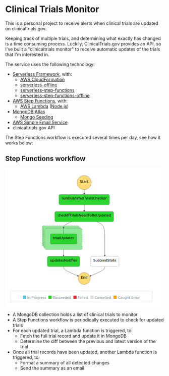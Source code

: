 # Clinical Trials Monitor

This is a personal project to receive alerts when clinical trials are updated on clinicaltrials.gov.

Keeping track of multiple trials, and determining what exactly has changed is a time consuming process. Luckily, ClinicalTrials.gov provides an API, so I've built a "clinicaltrials monitor" to receive automatic updates of the trials that I'm interested in.

The service uses the following technology:

- [Serverless Framework](https://serverless.com), with:
  - [AWS CloudFormation](https://aws.amazon.com/cloudformation/)
  - [serverless-offline](https://github.com/dherault/serverless-offline)
  - [serverless-step-functions](https://github.com/serverless-operations/serverless-step-functions)
  - [serverless-step-functions-offline](https://github.com/vkkis93/serverless-step-functions-offline)
- [AWS Step Functions](https://aws.amazon.com/step-functions/), with:
  - [AWS Lambda](https://aws.amazon.com/lambda/) ([Node.js](https://nodejs.org/en/))
- [MongoDB Atlas](https://www.mongodb.com/cloud/atlas)
  - [Mongo Seeding](https://github.com/pkosiec/mongo-seeding)
- [AWS Simple Email Service](https://aws.amazon.com/ses/)
- clinicaltrials.gov API

The Step Functions workflow is executed several times per day, see how it works below:

## Step Functions workflow

![AWS Step Functions workflow](docs/trial_monitor_step_functions.png)

- A MongoDB collection holds a list of clinical trials to monitor
- A Step Functions workflow is periodically executed to check for updated trials
- For each updated trial, a Lambda function is triggered, to:
  - Fetch the full trial record and update it in MongoDB
  - Determine the diff between the previous and latest version of the trial
- Once all trial records have been updated, another Lambda function is triggered, to:
  - Format a summary of all detected changes
  - Send the summary as an email
